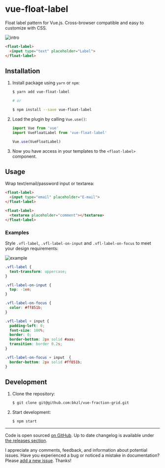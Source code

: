 # vue-float-label

Float label pattern for Vue.js. Cross-browser compatible and easy to customize
with CSS.

![intro](https://github.com/bkzl/vue-float-label/blob/master/demo/intro.gif)

```html
<float-label>
  <input type="text" placeholder="Label">
</float-label>
```

## Installation

1. Install package using `yarn` or `npm`:

    ```sh
    $ yarn add vue-float-label

    # or

    $ npm install --save vue-float-label
    ```

2. Load the plugin by calling `Vue.use()`:

    ```js
    import Vue from 'vue'
    import VueFloatLabel from 'vue-float-label'

    Vue.use(VueFloatLabel)
    ```

3. Now you have access in your templates to the `<float-label>` component.

## Usage

Wrap text/email/password input or textarea:

```html
<float-label>
  <input type="email" placeholder="E-mail">
</float-label>

<float-label>
  <textarea placeholder="comment"></textarea>
</float-label>
```

### Examples

Style `.vfl-label`, `.vfl-label-on-input` and `.vfl-label-on-focus`
to meet your design requirements:

![example](https://github.com/bkzl/vue-float-label/blob/master/demo/example.gif)

```css
.vfl-label {
  text-transform: uppercase;
}

.vfl-label-on-input {
  top: -1em;
}

.vfl-label-on-focus {
  color: #ff851b;
}

.vfl-label + input {
  padding-left: 0;
  font-size: 100%;
  border: 0;
  border-bottom: 2px solid #aaa;
  transition: border 0.2s;
}

.vfl-label-on-focus + input  {
  border-bottom: 2px solid #ff851b;
}
```

## Development

1. Clone the repository:

    ```sh
    $ git clone git@github.com:bkzl/vue-fraction-grid.git
    ```

2. Start development:

    ```sh
    $ npm start
    ```

* * *

Code is open sourced [on GitHub](https://github.com/bkzl/vue-float-label). Up to date changelog is available under [the releases section](https://github.com/bkzl/vue-float-label/releases).

I appreciate any comments, feedback, and information about potential issues. Have you experienced a bug or noticed a mistake in documentation? Please [add a new issue](https://github.com/bkzl/vue-float-label/issues). Thanks!
